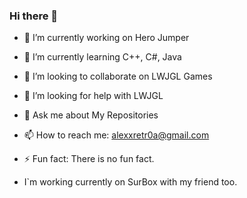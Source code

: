 ### Hi there 👋

<!--
**Retr0A/Retr0A** is a ✨ _special_ ✨ repository because its `README.md` (this file) appears on your GitHub profile.

Here are some ideas to get you started:

- 🔭 I’m currently working on SurBox
- 🌱 I’m currently learning C++, C#, Java
- 👯 I’m looking to collaborate on UE4 Games
- 🤔 I’m looking for help with My Game Engine
- 💬 Ask me about My Repositories
- 📫 How to reach me: alexxretr0a@gmail.com
- ⚡ Fun fact: There is no fun fact.
-->

- 🔭 I’m currently working on Hero Jumper
- 🌱 I’m currently learning C++, C#, Java
- 👯 I’m looking to collaborate on LWJGL Games
- 🤔 I’m looking for help with LWJGL
- 💬 Ask me about My Repositories
- 📫 How to reach me: alexxretr0a@gmail.com
- ⚡ Fun fact: There is no fun fact.

- I`m working currently on SurBox with my friend too.
